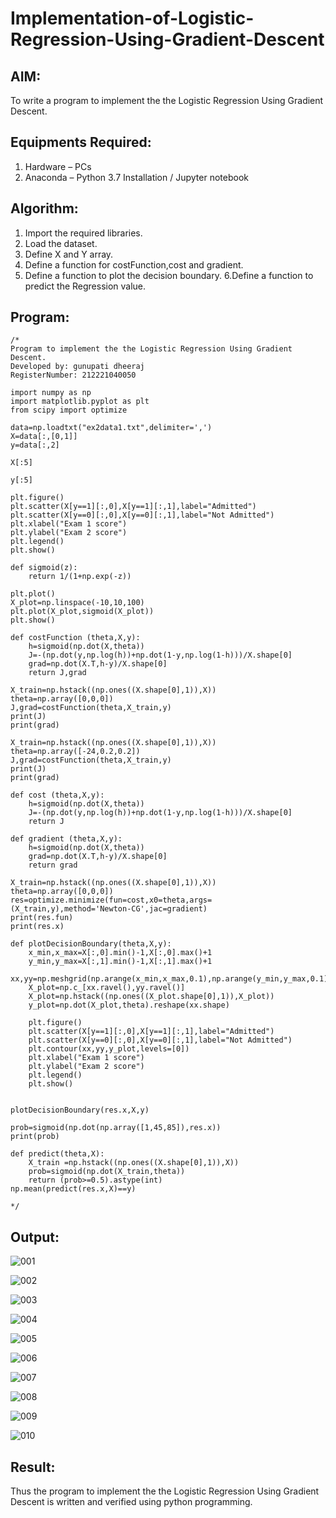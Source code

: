 # Implementation-of-Logistic-Regression-Using-Gradient-Descent

## AIM:
To write a program to implement the the Logistic Regression Using Gradient Descent.

## Equipments Required:
1. Hardware – PCs
2. Anaconda – Python 3.7 Installation / Jupyter notebook

## Algorithm:
1. Import the required libraries.
2. Load the dataset.
3. Define X and Y array.
4. Define a function for costFunction,cost and gradient.
5. Define a function to plot the decision boundary.
6.Define a function to predict the Regression value. 

## Program:
```
/*
Program to implement the the Logistic Regression Using Gradient Descent.
Developed by: gunupati dheeraj
RegisterNumber: 212221040050

import numpy as np
import matplotlib.pyplot as plt
from scipy import optimize

data=np.loadtxt("ex2data1.txt",delimiter=',')
X=data[:,[0,1]]
y=data[:,2]

X[:5]

y[:5]

plt.figure()
plt.scatter(X[y==1][:,0],X[y==1][:,1],label="Admitted")
plt.scatter(X[y==0][:,0],X[y==0][:,1],label="Not Admitted")
plt.xlabel("Exam 1 score")
plt.ylabel("Exam 2 score")
plt.legend()
plt.show()

def sigmoid(z):
    return 1/(1+np.exp(-z))

plt.plot()
X_plot=np.linspace(-10,10,100)
plt.plot(X_plot,sigmoid(X_plot))
plt.show()

def costFunction (theta,X,y):
    h=sigmoid(np.dot(X,theta))
    J=-(np.dot(y,np.log(h))+np.dot(1-y,np.log(1-h)))/X.shape[0]
    grad=np.dot(X.T,h-y)/X.shape[0]
    return J,grad

X_train=np.hstack((np.ones((X.shape[0],1)),X))
theta=np.array([0,0,0])
J,grad=costFunction(theta,X_train,y)
print(J)
print(grad)

X_train=np.hstack((np.ones((X.shape[0],1)),X))
theta=np.array([-24,0.2,0.2])
J,grad=costFunction(theta,X_train,y)
print(J)
print(grad)

def cost (theta,X,y):
    h=sigmoid(np.dot(X,theta))
    J=-(np.dot(y,np.log(h))+np.dot(1-y,np.log(1-h)))/X.shape[0]
    return J

def gradient (theta,X,y):
    h=sigmoid(np.dot(X,theta))
    grad=np.dot(X.T,h-y)/X.shape[0]
    return grad

X_train=np.hstack((np.ones((X.shape[0],1)),X))
theta=np.array([0,0,0])
res=optimize.minimize(fun=cost,x0=theta,args=(X_train,y),method='Newton-CG',jac=gradient)
print(res.fun)
print(res.x)

def plotDecisionBoundary(theta,X,y):
    x_min,x_max=X[:,0].min()-1,X[:,0].max()+1
    y_min,y_max=X[:,1].min()-1,X[:,1].max()+1
    xx,yy=np.meshgrid(np.arange(x_min,x_max,0.1),np.arange(y_min,y_max,0.1))
    X_plot=np.c_[xx.ravel(),yy.ravel()]
    X_plot=np.hstack((np.ones((X_plot.shape[0],1)),X_plot))
    y_plot=np.dot(X_plot,theta).reshape(xx.shape)
    
    plt.figure()
    plt.scatter(X[y==1][:,0],X[y==1][:,1],label="Admitted")
    plt.scatter(X[y==0][:,0],X[y==0][:,1],label="Not Admitted")
    plt.contour(xx,yy,y_plot,levels=[0])
    plt.xlabel("Exam 1 score")
    plt.ylabel("Exam 2 score")
    plt.legend()
    plt.show()


plotDecisionBoundary(res.x,X,y)

prob=sigmoid(np.dot(np.array([1,45,85]),res.x))
print(prob)

def predict(theta,X):
    X_train =np.hstack((np.ones((X.shape[0],1)),X))
    prob=sigmoid(np.dot(X_train,theta))
    return (prob>=0.5).astype(int)
np.mean(predict(res.x,X)==y)

*/
```

## Output:

![001](https://user-images.githubusercontent.com/94747031/199067370-21f6e068-3851-4596-bad3-35dc02d079a6.png)

![002](https://user-images.githubusercontent.com/94747031/199067368-23904c41-d2d1-4e62-83d0-29a65b810abe.png)

![003](https://user-images.githubusercontent.com/94747031/199067364-67b76106-9b8d-4758-a093-ec7e7f4b2d32.png)

![004](https://user-images.githubusercontent.com/94747031/199067359-63750fd2-98e8-438d-a32c-ae84cb1d27e4.png)

![005](https://user-images.githubusercontent.com/94747031/199067356-69f818c1-d425-48e8-beb3-281e00b6ecba.png)

![006](https://user-images.githubusercontent.com/94747031/199067352-588a14f1-b111-4fc6-801d-acb4fd847520.png)

![007](https://user-images.githubusercontent.com/94747031/199067351-3e334116-ed7b-441b-93e6-20737be81d24.png)

![008](https://user-images.githubusercontent.com/94747031/199067346-56d58684-54aa-478a-98ac-f9841f1b846e.png)

![009](https://user-images.githubusercontent.com/94747031/199067342-fbdbcd76-c1d0-4fb3-95cb-d847e85e0d51.png)

![010](https://user-images.githubusercontent.com/94747031/199067377-9f1bdbbb-7868-4b11-8bed-f98680735040.png)

## Result:

Thus the program to implement the the Logistic Regression Using Gradient Descent is written and verified using python programming.


